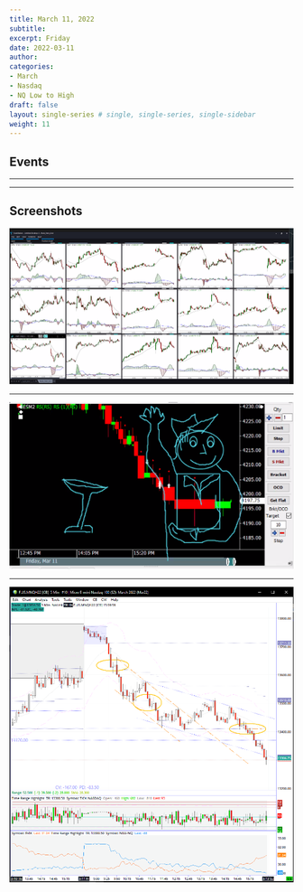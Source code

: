 ```yaml
---
title: March 11, 2022
subtitle: 
excerpt: Friday
date: 2022-03-11
author: 
categories:
- March
- Nasdaq
- NQ Low to High
draft: false
layout: single-series # single, single-series, single-sidebar
weight: 11
---
```




## Events
---



---

## Screenshots



![screen shot](20220311_000080.png)

---



![screen shot](20220311_000088.png)

---



![screen shot](20220311_000089.png)
